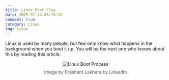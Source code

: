 ```yaml
---
title: Linux Boot Flow
date: 2025-01-14 05:10:12
comment: true
category: Linux
tag: Linux
---
```


Linux is used by many people, but few only know what happens in the background when you boot it up. You will be the next one who knows about this by reading this article.

<div style="display: flex; flex-direction: column; align-items: center;">
    <img src="/images/LinuxBootProcess.assets/LinuxBootProcess.gif" alt="Linux Boot Process">
    <span style="margin-top: 8px; font-size: 14px; color: #555;">Image by Prashant Lakhera by LinkedIn</span>
</div>